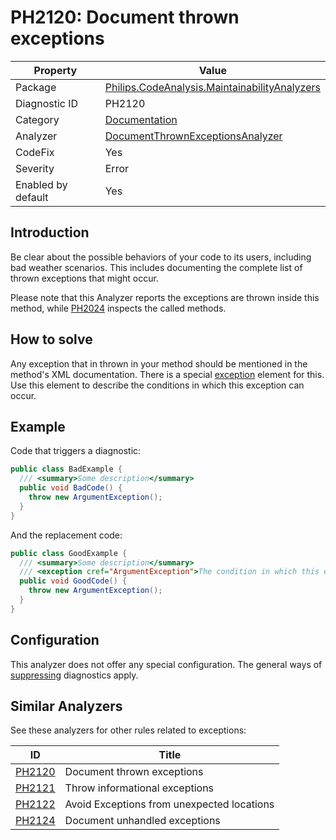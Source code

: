 # PH2120: Document thrown exceptions

| Property | Value  |
|--|--|
| Package | [Philips.CodeAnalysis.MaintainabilityAnalyzers](https://www.nuget.org/packages/Philips.CodeAnalysis.MaintainabilityAnalyzers) |
| Diagnostic ID | PH2120 |
| Category  | [Documentation](../Documentation.md) |
| Analyzer | [DocumentThrownExceptionsAnalyzer](https://github.com/philips-software/roslyn-analyzers/blob/master/Philips.CodeAnalysis.MaintainabilityAnalyzers/Documentation/DocumentThrownExceptionsAnalyzer.cs)
| CodeFix  | Yes |
| Severity | Error |
| Enabled by default | Yes |

## Introduction

Be clear about the possible behaviors of your code to its users, including bad weather scenarios. This includes documenting the complete list of thrown exceptions that might occur.

Please note that this Analyzer reports the exceptions are thrown inside this method, while [PH2024](./PH2024.md) inspects the called methods.

## How to solve

Any exception that in thrown in your method should be mentioned in the method's XML documentation. There is a special [exception](https://learn.microsoft.com/en-us/dotnet/csharp/language-reference/xmldoc/recommended-tags#exception) element for this. Use this element to describe the conditions in which this exception can occur.

## Example

Code that triggers a diagnostic:
``` cs
public class BadExample {
  /// <summary>Some description</summary>
  public void BadCode() {
    throw new ArgumentException();
  }
}
```

And the replacement code:
``` cs
public class GoodExample {
  /// <summary>Some description</summary>
  /// <exception cref="ArgumentException">The condition in which this exception can occur</exception>
  public void GoodCode() {
    throw new ArgumentException();
  }
}
```

## Configuration

This analyzer does not offer any special configuration. The general ways of [suppressing](https://learn.microsoft.com/en-us/dotnet/fundamentals/code-analysis/suppress-warnings) diagnostics apply.

## Similar Analyzers

See these analyzers for other rules related to exceptions:

| ID | Title  |
|--|--|
| [PH2120](./PH2120.md) | Document thrown exceptions |
| [PH2121](./PH2121.md) | Throw informational exceptions |
| [PH2122](./PH2122.md) | Avoid Exceptions from unexpected locations |
| [PH2124](./PH2124.md) | Document unhandled exceptions |
